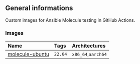 ## General informations

Custom images for Ansible Molecule testing in GitHub Actions.

### Images

| Name                      | Tags               | Architectures      |
| :-------------------------| :------------------| :------------------|
| [molecule-ubuntu](ubuntu/)| `22.04`           | `x86_64`,`aarch64`  |
